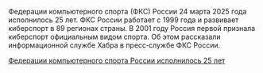 <!--2025-03-24 13:58:45-->
<div class="yb">
  <div class="rss smaller1 habr"><p>Федерации компьютерного спорта (ФКС) России 24&nbsp;марта 2025&nbsp;года исполнилось 25&nbsp;лет. ФКС России работает с 1999&nbsp;года и развивает киберспорт в 89&nbsp;регионах страны. В 2001&nbsp;году Россия первой признала киберспорт официальным видом спорта. Об&nbsp;этом рассказали информационной службе Хабра в&nbsp;пресс‑службе ФКС России.</p><p></p> <a... <br><a class="light" href="https://habr.com/ru/news/893886/?utm_source=habrahabr&utm_medium=rss&utm_campaign=893886">Федерации компьютерного спорта России исполнилось 25 лет</a></div>
</div>
